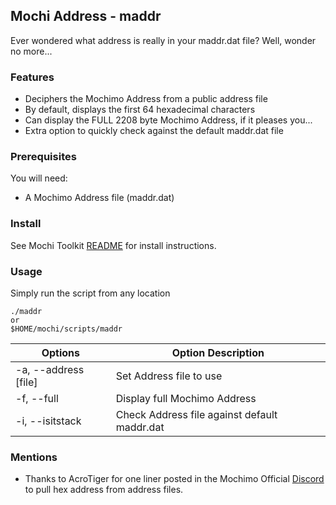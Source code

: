 ## Mochi Address - maddr
Ever wondered what address is really in your maddr.dat file? Well, wonder no more...

### Features
 - Deciphers the Mochimo Address from a public address file
 - By default, displays the first 64 hexadecimal characters
 - Can display the FULL 2208 byte Mochimo Address, if it pleases you...
 - Extra option to quickly check against the default maddr.dat file

### Prerequisites
You will need:
 - A Mochimo Address file (maddr.dat)

### Install
See Mochi Toolkit [README](../README.md) for install instructions.

### Usage
Simply run the script from any location
```
./maddr
or
$HOME/mochi/scripts/maddr
```

| Options | Option Description |
| --- | --- |
| -a, --address [file] | Set Address file to use |
| -f, --full | Display full Mochimo Address |
| -i, --isitstack | Check Address file against default maddr.dat |

### Mentions
 - Thanks to AcroTiger for one liner posted in the Mochimo Official [Discord](https://discord.gg/G8YVFMt) to pull hex address from address files.
